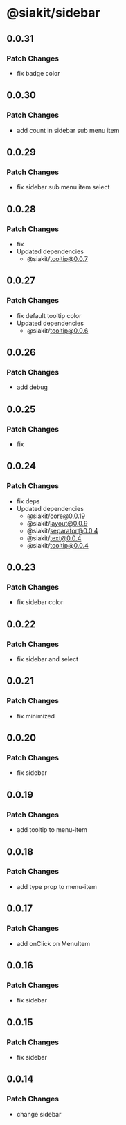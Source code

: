 # @siakit/sidebar

## 0.0.31

### Patch Changes

- fix badge color

## 0.0.30

### Patch Changes

- add count in sidebar sub menu item

## 0.0.29

### Patch Changes

- fix sidebar sub menu item select

## 0.0.28

### Patch Changes

- fix
- Updated dependencies
  - @siakit/tooltip@0.0.7

## 0.0.27

### Patch Changes

- fix default tooltip color
- Updated dependencies
  - @siakit/tooltip@0.0.6

## 0.0.26

### Patch Changes

- add debug

## 0.0.25

### Patch Changes

- fix

## 0.0.24

### Patch Changes

- fix deps
- Updated dependencies
  - @siakit/core@0.0.19
  - @siakit/layout@0.0.9
  - @siakit/separator@0.0.4
  - @siakit/text@0.0.4
  - @siakit/tooltip@0.0.4

## 0.0.23

### Patch Changes

- fix sidebar color

## 0.0.22

### Patch Changes

- fix sidebar and select

## 0.0.21

### Patch Changes

- fix minimized

## 0.0.20

### Patch Changes

- fix sidebar

## 0.0.19

### Patch Changes

- add tooltip to menu-item

## 0.0.18

### Patch Changes

- add type prop to menu-item

## 0.0.17

### Patch Changes

- add onClick on MenuItem

## 0.0.16

### Patch Changes

- fix sidebar

## 0.0.15

### Patch Changes

- fix sidebar

## 0.0.14

### Patch Changes

- change sidebar
